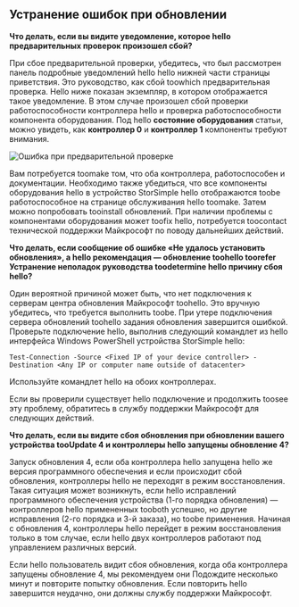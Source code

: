 <!--author=alkohli last changed: 03/17/16-->

## <a name="troubleshooting-update-failures"></a>Устранение ошибок при обновлении
**Что делать, если вы видите уведомление, которое hello предварительных проверок произошел сбой?**

При сбое предварительной проверки, убедитесь, что был рассмотрен панель подробные уведомлений hello hello нижней части страницы приветствия. Это руководство, как сбой toowhich предварительная проверка. Hello ниже показан экземпляр, в котором отображается такое уведомление. В этом случае произошел сбой проверки работоспособности контроллера hello и проверка работоспособности компонента оборудования. Под hello **состояние оборудования** статьи, можно увидеть, как **контроллер 0** и **контроллер 1** компоненты требуют внимания.

  ![Ошибка при предварительной проверке](./media/storsimple-install-troubleshooting/HCS_PreUpdateCheckFailed-include.png)

Вам потребуется toomake том, что оба контроллера, работоспособен и документации. Необходимо также убедиться, что все компоненты оборудования hello в устройство StorSimple hello отображаются toobe работоспособное на странице обслуживания hello toomake. Затем можно попробовать tooinstall обновлений. При наличии проблемы с компонентами оборудования может toofix hello, потребуется toocontact технической поддержки Майкрософт по поводу дальнейших действий.

**Что делать, если сообщение об ошибке «Не удалось установить обновления», а hello рекомендация — обновление toohello toorefer Устранение неполадок руководства toodetermine hello причину сбоя hello?**

Один вероятной причиной может быть, что нет подключения к серверам центра обновления Майкрософт toohello. Это вручную убедитесь, что требуется выполнить toobe. При утере подключения сервера обновлений toohello задания обновления завершится ошибкой. Проверьте подключение hello, выполнив следующий командлет из hello интерфейса Windows PowerShell устройства StorSimple hello:

 `Test-Connection -Source <Fixed IP of your device controller> -Destination <Any IP or computer name outside of datacenter>`

Используйте командлет hello на обоих контроллерах.

Если вы проверили существует hello подключение и продолжить toosee эту проблему, обратитесь в службу поддержки Майкрософт для следующих действий.

**Что делать, если вы видите сбоя обновления при обновлении вашего устройства tooUpdate 4 и контроллеры hello запущены обновление 4?**

Запуск обновления 4, если оба контроллера hello запущена hello же версия программного обеспечения и если происходит сбой обновления, контроллеры hello не переходят в режим восстановления. Такая ситуация может возникнуть, если hello исправлений программного обеспечения устройства (1-го порядка обновления) — контроллеров hello примененных tooboth успешно, но другие исправления (2-го порядка и 3-й заказа), но toobe применения. Начиная с обновления 4, контроллеры hello перейдет в режим восстановления только в том случае, если hello двух контроллеров работают под управлением различных версий. 

Если hello пользователь видит сбоя обновления, когда оба контроллера запущены обновление 4, мы рекомендуем они Подождите несколько минут и повторите попытку обновления. Если повторить hello завершится неудачно, они должны службу поддержки Майкрософт.
